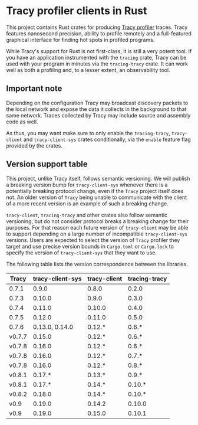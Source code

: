 # Tracy profiler clients in Rust

This project contains Rust crates for producing [Tracy profiler](https://github.com/wolfpld/tracy)
traces. Tracy features nanosecond precision, ability to profile remotely and a full-featured
graphical interface for finding hot spots in profiled programs.

While Tracy's support for Rust is not first-class, it is still a very potent tool. If you have an
application instrumented with the `tracing` crate, Tracy can be used with your program in minutes
via the `tracing-tracy` crate. It can work well as both a profiling and, to a lesser extent,
an observability tool.

## Important note

Depending on the configuration Tracy may broadcast discovery packets to the local network and
expose the data it collects in the background to that same network. Traces collected by Tracy
may include source and assembly code as well.

As thus, you may want make sure to only enable the `tracing-tracy`, `tracy-client` and
`tracy-client-sys` crates conditionally, via the `enable` feature flag provided by the crates.

## Version support table

This project, unlike Tracy itself, follows semantic versioning. We will publish a breaking version
bump for `tracy-client-sys` whenever there is a potentially breaking protocol change, even if the
`Tracy` project itself does not. An older version of `Tracy` being unable to communicate with the
client of a more recent version is an example of such a breaking change.

`tracy-client`, `tracing-tracy` and other crates also follow semantic versioning, but do not
consider protocol breaks a breaking change for their purposes. For that reason each future version
of `tracy-client` may be able to support depending on a large number of incompatible
`tracy-client-sys` versions. Users are expected to select the version of `Tracy` profiler they
target and use precise version bounds in `Cargo.toml` or `Cargo.lock` to specify the version of
`tracy-client-sys` that they want to use.

The following table lists the version correspondence between the libraries.

| Tracy | tracy-client-sys | tracy-client | tracing-tracy |
| ----- | ---------------- | ------------ | ------------- |
| 0.7.1 | 0.9.0            | 0.8.0        | 0.2.0         |
| 0.7.3 | 0.10.0           | 0.9.0        | 0.3.0         |
| 0.7.4 | 0.11.0           | 0.10.0       | 0.4.0         |
| 0.7.5 | 0.12.0           | 0.11.0       | 0.5.0         |
| 0.7.6 | 0.13.0, 0.14.0   | 0.12.*       | 0.6.*         |
| v0.7.7 | 0.15.0          | 0.12.*       | 0.6.*         |
| v0.7.8 | 0.16.0          | 0.12.*       | 0.6.*         |
| v0.7.8 | 0.16.0          | 0.12.*       | 0.7.*         |
| v0.7.8 | 0.16.0          | 0.12.*       | 0.8.*         |
| v0.8.1 | 0.17.*          | 0.13.*       | 0.9.*         |
| v0.8.1 | 0.17.*          | 0.14.*       | 0.10.*        |
| v0.8.2 | 0.18.0          | 0.14.*       | 0.10.*        |
| v0.9   | 0.19.0          | 0.14.2       | 0.10.0        |
| v0.9   | 0.19.0          | 0.15.0       | 0.10.1        |
<!-- AUTO-UPDATE -->
